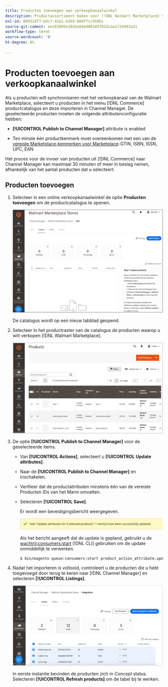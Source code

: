 ```yaml
---
title: Producten toevoegen aan verkoopkanaalwinkel
description: Productassortiment maken voor [!DNL Walmart Marketplace] verkoop door producten uit de catalogus aan het verkoopkanaal toe te voegen
exl-id: 00932df7-bdc7-42a1-b269-88dffcc918bc
source-git-commit: ee103895e1035e04a4601857032caa172d493a31
workflow-type: tm+mt
source-wordcount: '0'
ht-degree: 0%

---
```



# Producten toevoegen aan verkoopkanaalwinkel

Als u producten wilt synchroniseren met het verkoopkanaal van de Walmart Marketplace, selecteert u producten in het menu [!DNL Commerce] productcatalogus en deze importeren in Channel Manager. De geselecteerde producten moeten de volgende attributenconfiguratie hebben:

- **[!UICONTROL Publish to Channel Manager]** attribute is enabled

- Ten minste één productkenmerk moet overeenkomen met een van de [vereiste Marketplace-kenmerken voor Marketplace](map-catalog-attributes.md)-GTIN, ISBN, ISSN, UPC, EAN

Het proces voor de invoer van producten uit [!DNL Commerce] naar Channel Manager kan maximaal 30 minuten of meer in beslag nemen, afhankelijk van het aantal producten dat u selecteert.

## Producten toevoegen

1. Selecteer in een online verkoopkanaalwinkel de optie **Producten toevoegen** om de productcatalogus te openen.

   ![Producten toevoegen aan verkoopkanaalwinkel](assets/add-initial-products-to-connected-channel.png)

   De catalogus wordt op een nieuw tabblad geopend.

1. Selecteer in het productraster van de catalogus de producten waarop u wilt verkopen [!DNL Walmart Marketplace].

   ![Producten naar de winkel van het verkoopkanaal verzenden](assets/select-products-from-catalog.png)

1. De optie **[!UICONTROL Publish to Channel Manager]** voor de geselecteerde items.

   - Van **[!UICONTROL Actions]**, selecteert u **[!UICONTROL Update attributes]**.

   - Naar de **[!UICONTROL Publish to Channel Manager]** en inschakelen.

   - Verifieer dat de productattributen minstens één van de vereiste Producten IDs van het Marm omvatten.

   - Selecteren **[!UICONTROL Save]**.

      Er wordt een bevestigingsbericht weergegeven.

      ![Bevestigingsbericht voor het importeren van producten uit catalogus naar verkoopkanaal](assets/product-import-from-catalog-confirmation.png)

      Als het bericht aangeeft dat de update is gepland, gebruikt u de [wachtrij:consumers:start](https://devdocs.magento.com/guides/v2.4/config-guide/cli/config-cli-subcommands-queue.html) [!DNL CLI] gebruiken om de update onmiddellijk te verwerken.

      ```bash
      $ bin/magento queue:consumers:start product_action_attribute.update
      ```

1. Nadat het importeren is voltooid, controleert u de producten die u hebt toegevoegd door terug te keren naar [!DNL Channel Manager] en selecteren **[!UICONTROL Listings]**.

   ![Producten geïmporteerd naar verbonden verkoopkanaal](assets/products-in-marketplace-sales-channel.png)

   In eerste instantie bevinden de producten zich in *Concept* status. Selecteren **[!UICONTROL Refresh products]** om de tabel bij te werken.

